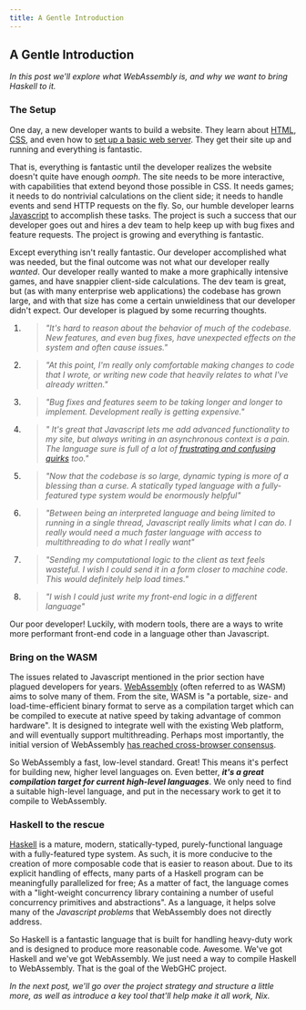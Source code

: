 ```yaml
---
title: A Gentle Introduction
---
```

## A Gentle Introduction
_In this post we'll explore what WebAssembly is, and why we want to bring Haskell to it._

### The Setup
One day, a new developer wants to build a website. They learn about [HTML](https://www.w3schools.com/html/), [CSS](https://www.w3schools.com/css/), and even how to [set up a basic web server](http://www.instructables.com/id/Set-up-your-very-own-Web-server/). They get their site up and running and everything is fantastic.  

That is, everything is fantastic until the developer realizes the website doesn't quite have enough _oomph_. The site needs to be more interactive, with capabilities that extend beyond those possible in CSS. It needs games; it needs to do nontrivial calculations on the client side; it needs to handle events and send HTTP requests on the fly. So, our humble developer learns [Javascript](https://www.w3schools.com/js/) to accomplish these tasks. The project is such a success that our developer goes out and hires a dev team to help keep up with bug fixes and feature requests. The project is growing and everything is fantastic.

Except everything isn't really fantastic. Our developer accomplished what was needed, but the final outcome was not what our developer really _wanted_. Our developer really wanted to make a more graphically intensive games, and have snappier client-side calculations. The dev team is great, but (as with many enterprise web applications) the codebase has grown large, and with that size has come a certain unwieldiness that our developer didn't expect. Our developer is plagued by some recurring thoughts.  
1. >_"It's hard to reason about the behavior of much of the codebase. New features, and even bug fixes, have unexpected effects on the system and often cause issues."_
2. >_"At this point, I'm really only comfortable making changes to code that I wrote, or writing new code that heavily relates to what I've already written."_
3. >_"Bug fixes and features seem to be taking longer and longer to implement. Development really is getting expensive."_
4. >_" It's great that Javascript lets me add advanced functionality to my site, but always writing in an asynchronous context is a pain. The language sure is full of a lot of [frustrating and confusing quirks](https://whydoesitsuck.com/why-does-javascript-suck/) too."_
5. >_"Now that the codebase is so large, dynamic typing is more of a blessing than a curse. A statically typed language with a fully-featured type system would be enormously helpful"_
6. >_"Between being an interpreted language and being limited to running in a single thread, Javascript really limits what I can do. I really would need a much faster language with access to multithreading to do what I really want"_
7. >_"Sending my computational logic to the client as text feels wasteful. I wish I could send it in a form closer to machine code. This would definitely help load times."_
8. >_"I wish I could just write my front-end logic in a different language"_  

Our poor developer! Luckily, with modern tools, there are a ways to write more performant front-end code in a language other than Javascript.

### Bring on the WASM
The issues related to Javascript mentioned in the prior section have plagued developers for years. [WebAssembly](http://webassembly.org/) (often referred to as WASM) aims to solve many of them. From the site, WASM is "a portable, size- and load-time-efficient binary format to serve as a compilation target which can be compiled to execute at native speed by taking advantage of common hardware". It is designed to integrate well with the existing Web platform, and will eventually support multithreading. Perhaps most importantly, the initial version of WebAssembly [has reached cross-browser consensus](http://webassembly.org/roadmap/).  

So WebAssembly a fast, low-level standard. Great! This means it's perfect for building new, higher level languages on. Even better, _**it's a great compilation target for current high-level languages**_. We only need to find a suitable high-level language, and put in the necessary work to get it to compile to WebAssembly.

### Haskell to the rescue
[Haskell](https://www.haskell.org/) is a mature, modern, statically-typed, purely-functional language with a fully-featured type system. As such, it is more conducive to the creation of more composable code that is easier to reason about. Due to its explicit handling of effects, many parts of a Haskell program can be meaningfully parallelized for free; As a matter of fact, the language comes with a "light-weight concurrency library containing a number of useful concurrency primitives and abstractions". As a language, it helps solve many of the _Javascript problems_ that WebAssembly does not directly address.

So Haskell is a fantastic language that is built for handling heavy-duty work and is designed to produce more reasonable code. Awesome. We've got Haskell and we've got WebAssembly. We just need a way to compile Haskell to WebAssembly. That is the goal of the WebGHC project.  

_In the next post, we'll go over the project strategy and structure a little more, as well as introduce a key tool that'll help make it all work, Nix._
